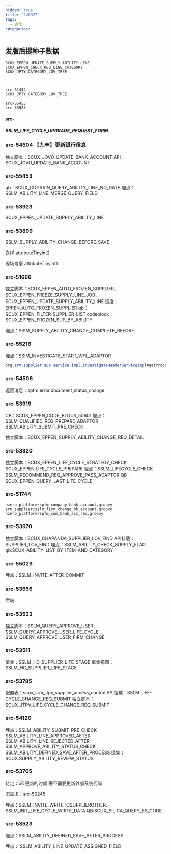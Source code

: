 ```yaml
---
hidden: true
title: "240927"
tags:
  - 迭代
categories:
---
```


##  发版后提种子数据

```
SCUX_EPPEN_UPDATE_SUPPLY_ABILITY_LINE
SCUX_EPPEN_CHECK_REQ_LINE_CATEGORY
SCUX_JPTY_CATEGORY_LOV_TREE



src-51444
SCUX_JPTY_CATEGORY_LOV_TREE

src-55453
src-53923
```


####  src-

##### SSLM_LIFE_CYCLE_UPGRADE_REQUEST_FORM

### src-54504 【九丰】更新银行信息


独立脚本：SCUX_JOVO_UPDATE_BANK_ACCOUNT
API：SCUX_JOVO_UPDATE_BANK_ACCOUNT

### src-55453

qb：SCUX_COGRAIN_QUERY_ABILITY_LINE_NO_DATE
埋点：SSLM_ABILITY_LINE_MERGE_QUERY_FIELD


### src-53923

SCUX_EPPEN_UPDATE_SUPPLY_ABILITY_LINE

### src-53899

SSLM_SUPPLY_ABILITY_CHANGE_BEFORE_SAVE

送样  attributeTinyint2


现场考察  attributeTinyint1

### src-51666

独立脚本：SCUX_EPPEN_AUTO_FROZEN_SUPPLIER、SCUX_EPPEN_FREEZE_SUPPLY_LINE_JOB、SCUX_EPPEN_UPDATE_SUPPLY_ABILITY_LINE
调度：EPPEN_AUTO_FROZEN_SUPPLIER
qb：SCUX_EPPEN_FILTER_SUPPLIER_LIST
codeblock：SCUX_EPPEN_FROZEN_SUP_BY_ABILITY

埋点：SSIM_SUPPLY_ABILITY_CHANGE_COMPLETE_BEFORE

### src-55216

埋点：SSIM_INVESTIGATE_START_WFL_ADAPTOR
```java
org.srm.supplier.app.service.impl.InvestigateHeaderServiceImpl#getProcessStartDTO
```

### src-54506

返回消息：spfm.error.document_status_change

### src-53919

CB：SCUX_EPPEN_CODE_BLOCK_50601
埋点：SSLM_QUALIFIED_REQ_PREPARE_ADAPTOR
SSLM_ABILITY_SUBMIT_PRE_CHECK

独立脚本：SCUX_EPPEN_SUPPLY_ABILITY_CHANGE_REQ_DETAIL
### src-53920

独立脚本：SCUX_EPPEN_LIFE_CYCLE_STRATEGY_CHECK
SCUX_EPPEN.LIFE_CYCLE_PREPARE 
埋点：SSLM_LIFECYCLE_CHECK
SSLM_RECOMMEND_REQ_APPROVE_PASS_ADAPTOR
QB：SCUX_EPPEN_QUERY_LAST_LIFE_CYCLE

### src-51744

```
hzero_platform/spfm_company_bank_account.groovy
srm_supplier/sslm_firm_change_bk_account.groovy
hzero_platform/spfm_com_bank_acc_req.groovy

```

### src-53970

独立脚本：SCUX_CHAPANDA_SUPPLIER_LOV_FIND
API挂载：SUPPLIER_LOV_FIND
埋点：SSLM_ABILITY_CHECK_SUPPLY_FLAG
qb:SCUX_ABILITY_LIST_BY_ITEM_AND_CATEGORY

### src-55029

埋点：SSLM_INVITE_AFTER_COMMIT

### src-53656

后端

### src-53533

独立脚本：SSLM_QUERY_APPROVE_USER
SSLM_QUERY_APPROVE_USER_LIFE_CYCLE
SSLM_QUERY_APPROVE_USER_FIRM_CHANGE

### src-53511
值集：SSLM_HC_SUPPLIER_LIFE_STAGE
值集视图：SSLM_HC_SUPPLIER_LIFE_STAGE

### src-53785

配置表：scux_srm_jtpv_supplier_access_control
API挂载：SSLM.LIFE-CYCLE_CHANGE_REQ_SUBMIT
独立脚本：SCUX_JTPV_LIFE_CYCLE_CHANGE_REQ_SUBMIT

### src-54120

埋点：SSLM_ABILITY_SUBMIT_PRE_CHECK
SSLM_ABILITY_LINE_APPROVED_AFTER
SSLM_ABILITY_LINE_REJECTED_AFTER
SSLM_APPROVE_ABILITY_STATUS_CHECK
SSLM_ABILITY_DEFINED_SAVE_AFTER_PROCESS
值集：SCUX.SUPPLY_ABILITY_REVIEW_STATUS



### src-53705

待定：![](https://s3.bmp.ovh/imgs/2024/08/30/93ca046886737241.png)
更新的时候  需不需要更新外部系统代码

旧需求：src-50245

埋点：SSLM_INVITE_WRITETOSUPPLIEROTHER、SSLM_INIT_LIFE_CYCLE_WRITE_DATA
QB:SCUX_SILICA_QUERY_ES_CODE

### src-53523

埋点：SSLM_ABILITY_DEFINED_SAVE_AFTER_PROCESS


埋点： SSLM_ABILITY_LINE_UPDATE_ASSIGNED_FIELD  
